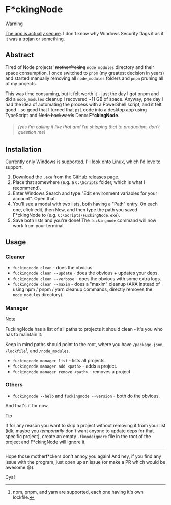 <!-- markdownlint-disable -->

# F*ckingNode

> [!WARNING]
> [The app is actually secure](https://www.virustotal.com/gui/file/182bf44c5ced202408a770e193f8f9bc2f9e6e49a867650d15ff6034aba37b0e?nocache=1).
> I don't know why Windows Security flags it as if it was a trojan or something.

## Abstract

Tired of Node projects' ~~motherf*cking~~ `node_modules` directory and their space consumption, I once switched to
`pnpm` (my greatest decision in years) and started manually removing all `node_modules` folders and `pnpm` pruning all
of my projects.

This was time consuming, but it felt worth it - just the day I got pnpm and did a `node_modules` cleanup I recovered ~11
GB of space. Anyway, pne day I had the idea of automating the process with a PowerShell script, and it felt good - so
good that I turned that `ps1` code into a desktop app using TypeScript and ~~Node backwards~~ Deno: **F*ckingNode**.

<!-- deno-fmt-ignore -->
> ###### (yes i'm calling it like that and i'm shipping that to production, don't question me)

## Installation

Currently only Windows is supported. I'll look onto Linux, which I'd love to support.

1. Download the `.exe` from the [GitHub releases page](https://github.com/ZakaHaceCosas/FuckingNode/releases/latest).
2. Place that somewhere (e.g. a `C:\Scripts` folder, which is what I recommend).
3. Enter Windows Search and type "Edit environment variables for your account". Open that.
4. You'll see a modal with two lists, both having a "Path" entry. On each one, click edit, then New, and then type the
   path you saved F*ckingNode to (e.g. `C:\Scripts\FuckingNode.exe`).
5. Save both lists and you're done! The `fuckingnode` command will now work from your terminal.

## Usage

### Cleaner

- `fuckingnode clean` - does the obvious.
- `fuckingnode clean --update` - does the obvious + updates your deps.
- `fuckingnode clean --verbose` - does the obvious with some extra logs.
- `fuckingnode clean --maxim` - does a "maxim" cleanup (AKA instead of using npm / pnpm / yarn cleanup commands,
  directly removes the `node_modules` directory).

### Manager

> [!NOTE]
> FuckingNode has a list of all paths to projects it should clean - it's you who has to maintain it:
>
> Keep in mind paths should point to the root, where you have `/package.json`, `/lockfile`[^1], and `/node_modules`.

- `fuckingnode manager list` - lists all projects.
- `fuckingnode manager add <path>` - adds a project.
- `fuckingnode manager remove <path>` - removes a project.

### Others

- `fuckingnode --help` and `fuckingnode --version` - both do the obvious.

And that's it for now.

> [!TIP]
> If for any reason you want to skip a project without removing it from your list (idk, maybe you _temporarily_ don't
> want anyone to update deps for that specific project), create an empty `.fknodeignore` file in the root of the project
> and F*ckingNode will ignore it.

---

Hope those motherf*ckers don't annoy you again! And hey, if you find any issue with the program, just open up an issue
(or make a PR which would be awesome :smile:).

Cya!

[^1]: npm, pnpm, and yarn are supported, each one having it's own lockfile.

